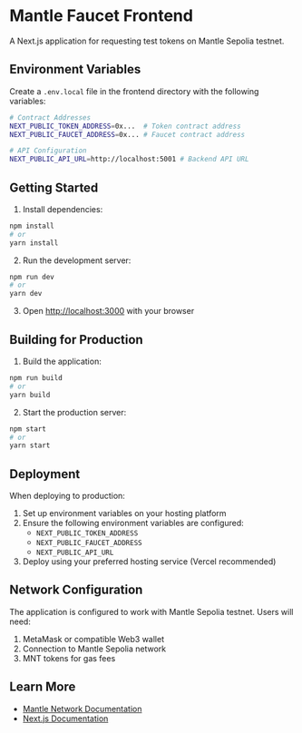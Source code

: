 # Mantle Faucet Frontend

A Next.js application for requesting test tokens on Mantle Sepolia testnet.

## Environment Variables

Create a `.env.local` file in the frontend directory with the following variables:

```bash
# Contract Addresses
NEXT_PUBLIC_TOKEN_ADDRESS=0x...  # Token contract address
NEXT_PUBLIC_FAUCET_ADDRESS=0x... # Faucet contract address

# API Configuration
NEXT_PUBLIC_API_URL=http://localhost:5001 # Backend API URL
```

## Getting Started

1. Install dependencies:
```bash
npm install
# or
yarn install
```

2. Run the development server:
```bash
npm run dev
# or
yarn dev
```

3. Open [http://localhost:3000](http://localhost:3000) with your browser

## Building for Production

1. Build the application:
```bash
npm run build
# or
yarn build
```

2. Start the production server:
```bash
npm start
# or
yarn start
```

## Deployment

When deploying to production:

1. Set up environment variables on your hosting platform
2. Ensure the following environment variables are configured:
   - `NEXT_PUBLIC_TOKEN_ADDRESS`
   - `NEXT_PUBLIC_FAUCET_ADDRESS`
   - `NEXT_PUBLIC_API_URL`
3. Deploy using your preferred hosting service (Vercel recommended)

## Network Configuration

The application is configured to work with Mantle Sepolia testnet. Users will need:

1. MetaMask or compatible Web3 wallet
2. Connection to Mantle Sepolia network
3. MNT tokens for gas fees

## Learn More

- [Mantle Network Documentation](https://docs.mantle.xyz)
- [Next.js Documentation](https://nextjs.org/docs)

